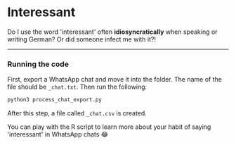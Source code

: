 # Interessant

Do I use the word 'interessant' often **idiosyncratically** when speaking or writing German? Or did someone infect me with it?!

---

### Running the code

First, export a WhatsApp chat and move it into the folder. The name of the file should be `_chat.txt`. Then run the following:

```bash
python3 process_chat_export.py
```

After this step, a file called `_chat.csv` is created.

You can play with the R script to learn more about your habit of saying 'interessant' in WhatsApp chats 😂
